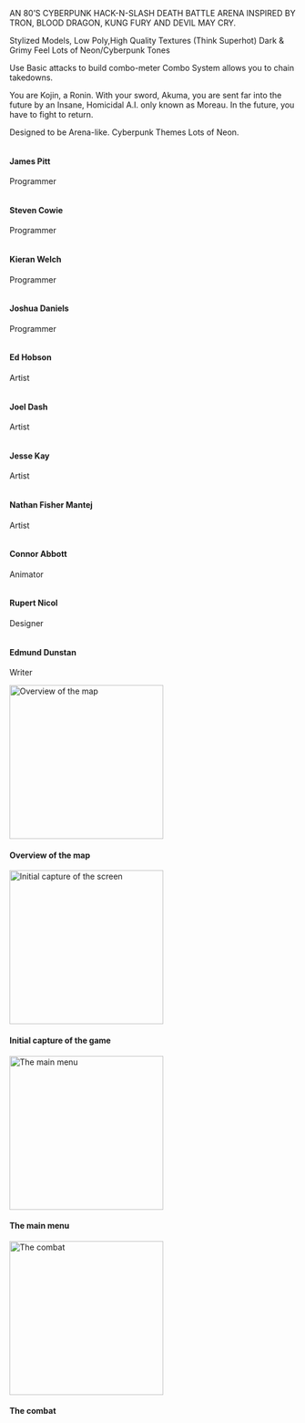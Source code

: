 AN 80’S CYBERPUNK 
HACK-N-SLASH
DEATH BATTLE ARENA
INSPIRED BY TRON, BLOOD DRAGON, KUNG FURY 
AND DEVIL MAY CRY.

Stylized Models, Low Poly,High Quality Textures (Think Superhot) 
Dark & Grimy Feel
Lots of Neon/Cyberpunk Tones

Use Basic attacks to build combo-meter
Combo System allows you to chain takedowns.

You are Kojin, a Ronin. With your sword, Akuma, you are sent far into the future by an Insane, Homicidal A.I. only known as Moreau. In the future, you have to fight to return.

Designed to be Arena-like.
Cyberpunk Themes
Lots of Neon.






<div class="container">
					<section class="profiles">
						<div class="row">
							<section class="3u 6u(medium) 12u$(xsmall) profile">
								<img src="profile-no-photo.png" alt="">
								<h4>James Pitt</h4>
								<p>Programmer</p>
							</section>
							<section class="3u 6u(medium) 12u$(xsmall) profile">
								<img src="profile-no-photo.png" alt="">
								<h4>Steven Cowie</h4>
								<p>Programmer</p>
							</section>
							<section class="3u 6u$(medium) 12u$(xsmall) profile">
								<img src="profile-no-photo.png" alt="">
								<h4>Kieran Welch</h4>
								<p>Programmer</p>
							</section>
							<section class="3u 6u$(medium) 12u$(xsmall) profile">
								<img src="profile-no-photo.png" alt="">
								<h4>Joshua Daniels</h4>
								<p>Programmer</p>
							</section>
						</div>
					</section>
										<section class="profiles">
						<div class="row">
							<section class="3u 6u(medium) 12u$(xsmall) profile">
								<img src="profile-no-photo.png" alt="">
								<h4>Ed Hobson</h4>
								<p>Artist</p>
							</section>
							<section class="3u 6u(medium) 12u$(xsmall) profile">
								<img src="profile-no-photo.png" alt="">
								<h4>Joel Dash</h4>
								<p>Artist</p>
							</section>
							<section class="3u 6u(medium) 12u$(xsmall) profile">
								<img src="profile-no-photo.png" alt="">
								<h4>Jesse Kay</h4>
								<p>Artist</p>
							</section>
							<section class="3u 6u$(medium) 12u$(xsmall) profile">
								<img src="profile-no-photo.png" alt="">
								<h4>Nathan Fisher Mantej</h4>
								<p>Artist</p>
							</section>
						</div>
					</section>
										<section class="profiles">
						<div class="row">
							<section class="3u 6u$(medium) 12u$(xsmall) profile">
								<img src="profile-no-photo.png" alt="">
								<h4>Connor Abbott</h4>
								<p>Animator</p>
							</section>
							<section class="3u 6u(medium) 12u$(xsmall) profile">
								<img src="profile-no-photo.png" alt="">
								<h4>Rupert Nicol</h4>
								<p>Designer</p>
							</section>
							<section class="3u 6u$(medium) 12u$(xsmall) profile">
								<img src="profile-no-photo.png" alt="">
								<h4>Edmund Dunstan</h4>
								<p>Writer</p>
							</section>
						</div>
					</section>
				</div>

<img src="ss1.png" width="270" height="270" alt="Overview of the map" display="inline">
<h4><p>Overview of the map</p></h4>
<img src="ss2.png" width="270" height="270" alt="Initial capture of the screen" display="inline">
<h4><p>Initial capture of the game</p></h4>
<img src="ss3.png" width="270" height="270" alt="The main menu" display="inline">
<h4><p>The main menu</p></h4>
<img src="ss4.png" width="270" height="270" alt="The combat" display="inline">
<h4><p>The combat</p></h4>

<html>
 <body>
  <object data="https://youtu.be/mzY48FloO8c"
   width="560" height="315"></object>
 </body>
</html>
